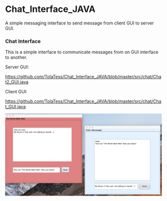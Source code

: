 # Chat_Interface_JAVA
A simple messaging interface to send message from client GUI to server GUI. 

<h3>Chat Interface</h3>

This is a simple interface to communicate messages from on GUI interface to another. 

Server GUI:

https://github.com/TolaTess/Chat_Interface_JAVA/blob/master/src/chat/Chat2_GUI.java

Client GUI:

https://github.com/TolaTess/Chat_Interface_JAVA/blob/master/src/chat/Chat_GUI.java

![Chat Interface](https://github.com/TolaTess/Chat_Interface_JAVA/blob/master/src/Image.png)

